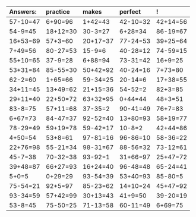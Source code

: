 | Answers: | practice | makes | perfect | ! |
| :--- | :--- | :--- | :--- | :--- |
| 57-10=47 | 6+90=96 | 1+42=43 | 42-10=32 | 42+14=56 | 
| 54-9=45 | 18+12=30 | 30-3=27 | 6+28=34 | 86-19=67 | 
| 16+53=69 | 57+3=60 | 20+17=37 | 77-24=53 | 39+25=64 | 
| 7+49=56 | 80-27=53 | 15-9=6 | 40-28=12 | 74-59=15 | 
| 55+10=65 | 37-9=28 | 6+88=94 | 73-31=42 | 16+9=25 | 
| 53+31=84 | 85-55=30 | 50+42=92 | 40-24=16 | 7+73=80 | 
| 62-2=60 | 1+65=66 | 59-34=25 | 20-14=6 | 17+38=55 | 
| 34+11=45 | 13+49=62 | 21+15=36 | 54-52=2 | 82+3=85 | 
| 29+11=40 | 22+50=72 | 63+32=95 | 0+44=44 | 48+3=51 | 
| 83-8=75 | 57+11=68 | 37-35=2 | 90-41=49 | 76+7=83 | 
| 6+67=73 | 84-47=37 | 92-52=40 | 13+80=93 | 58+19=77 | 
| 78-29=49 | 59+19=78 | 59-42=17 | 10-8=2 | 42+44=86 | 
| 4+50=54 | 53+8=61 | 97-81=16 | 96-86=10 | 58-36=22 | 
| 22+76=98 | 55-21=34 | 98-31=67 | 88-56=32 | 73-12=61 | 
| 45-7=38 | 70-32=38 | 93-92=1 | 31+66=97 | 25+47=72 | 
| 39+48=87 | 66+27=93 | 16+24=40 | 96-48=48 | 65-24=41 | 
| 5+0=5 | 0+29=29 | 93-54=39 | 53+40=93 | 85-80=5 | 
| 75-54=21 | 92+5=97 | 85-23=62 | 14+10=24 | 45+47=92 | 
| 93-34=59 | 57+42=99 | 30+13=43 | 41+9=50 | 39-20=19 | 
| 53-8=45 | 75-50=25 | 71-13=58 | 60-11=49 | 6+69=75 | 
